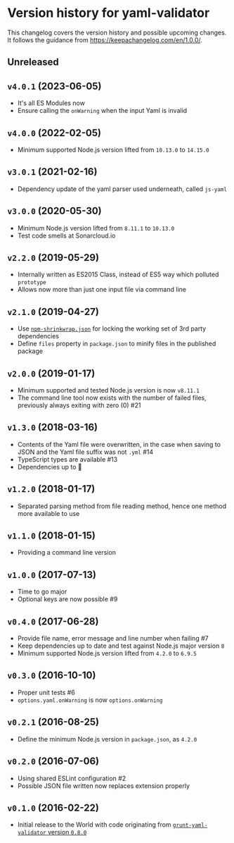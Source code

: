 # Version history for yaml-validator

This changelog covers the version history and possible upcoming changes.
It follows the guidance from https://keepachangelog.com/en/1.0.0/.

## Unreleased

## `v4.0.1` (2023-06-05)

- It's all ES Modules now
- Ensure calling the `onWarning` when the input Yaml is invalid

## `v4.0.0` (2022-02-05)

- Minimum supported Node.js version lifted from `10.13.0` to `14.15.0`

## `v3.0.1` (2021-02-16)
- Dependency update of the yaml parser used underneath, called `js-yaml`

## `v3.0.0` (2020-05-30)
- Minimum Node.js version lifted from `8.11.1` to `10.13.0`
- Test code smells at Sonarcloud.io

## `v2.2.0` (2019-05-29)
- Internally written as ES2015 Class, instead of ES5 way which polluted `prototype`
- Allows now more than just one input file via command line

## `v2.1.0` (2019-04-27)
- Use [`npm-shrinkwrap.json`](https://docs.npmjs.com/files/shrinkwrap.json) for locking the working set of 3rd party dependencies
- Define `files` property in `package.json` to minify files in the published package

## `v2.0.0` (2019-01-17)
- Minimum supported and tested Node.js version is now `v8.11.1`
- The command line tool now exists with the number of failed files, previously always exiting with zero (0) #21

## `v1.3.0` (2018-03-16)
- Contents of the Yaml file were overwritten, in the case when saving to JSON and the Yaml file suffix was not `.yml` #14
- TypeScript types are available #13
- Dependencies up to :tophat:

## `v1.2.0` (2018-01-17)
- Separated parsing method from file reading method, hence one method more available to use

## `v1.1.0` (2018-01-15)
- Providing a command line version

## `v1.0.0` (2017-07-13)
- Time to go major
- Optional keys are now possible #9

## `v0.4.0` (2017-06-28)
- Provide file name, error message and line number when failing #7
- Keep dependencies up to date and test against Node.js major version `8`
- Minimum supported Node.js version lifted from `4.2.0` to `6.9.5`

## `v0.3.0` (2016-10-10)
- Proper unit tests #6
- `options.yaml.onWarning` is now `options.onWarning`

## `v0.2.1` (2016-08-25)
- Define the minimum Node.js version in `package.json`, as `4.2.0`

## `v0.2.0` (2016-07-06)
- Using shared ESLint configuration #2
- Possible JSON file written now replaces extension properly

## `v0.1.0` (2016-02-22)
- Initial release to the World with code originating from [`grunt-yaml-validator` version `0.8.0`](https://github.com/paazmaya/grunt-yaml-validator/)
